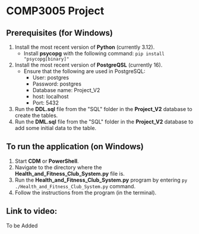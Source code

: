# COMP3005 Project

## Prerequisites (for Windows)
1. Install the most recent version of **Python** (currently 3.12).
    - Install **psycopg** with the following command: `pip install "psycopg[binary]"`
2. Install the most recent version of **PostgreQSL** (currently 16).
    - Ensure that the following are used in PostgreSQL:
        - User: postgres
        - Password: postgres
        - Database name: Project_V2
        - host: localhost
        - Port: 5432
3. Run the **DDL.sql** file from the "SQL" folder in the **Project_V2** database to create the tables.
4. Run the **DML.sql** file from the "SQL" folder in the **Project_V2** database to add some initial data to the table.

## To run the application (on Windows)
1. Start **CDM** or **PowerShell**.
2. Navigate to the directory where the **Health_and_Fitness_Club_System.py** file is.
3. Run the **Health_and_Fitness_Club_System.py** program by entering `py ./Health_and_Fitness_Club_System.py` command.
4. Follow the instructions from the program (in the terminal).

## Link to video:
To be Added
